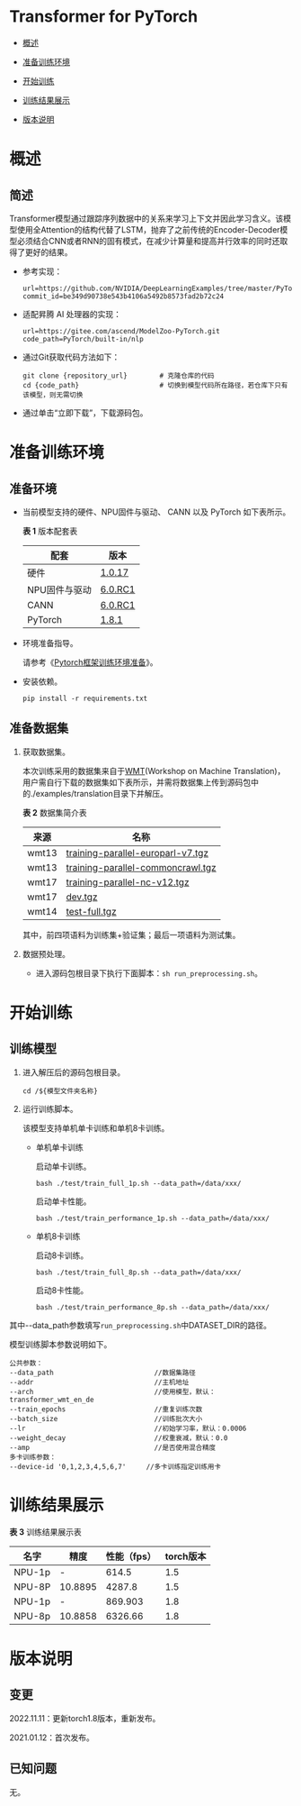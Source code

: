 # Transformer for PyTorch

- [概述](概述.md)

- [准备训练环境](准备训练环境.md)

- [开始训练](开始训练.md)

- [训练结果展示](训练结果展示.md)

- [版本说明](版本说明.md)

  

# 概述

## 简述

Transformer模型通过跟踪序列数据中的关系来学习上下文并因此学习含义。该模型使用全Attention的结构代替了LSTM，抛弃了之前传统的Encoder-Decoder模型必须结合CNN或者RNN的固有模式，在减少计算量和提高并行效率的同时还取得了更好的结果。

- 参考实现：

  ```
  url=https://github.com/NVIDIA/DeepLearningExamples/tree/master/PyTorch/Translation/Transformer
  commit_id=be349d90738e543b4106a5492b8573fad2b72c24
  ```


- 适配昇腾 AI 处理器的实现：

  ```
  url=https://gitee.com/ascend/ModelZoo-PyTorch.git
  code_path=PyTorch/built-in/nlp
  ```

- 通过Git获取代码方法如下：

  ```
  git clone {repository_url}        # 克隆仓库的代码
  cd {code_path}                    # 切换到模型代码所在路径，若仓库下只有该模型，则无需切换
  ```

- 通过单击“立即下载”，下载源码包。

  

# 准备训练环境

## 准备环境

- 当前模型支持的硬件、NPU固件与驱动、 CANN 以及 PyTorch 如下表所示。

  **表 1**  版本配套表

  | 配套          | 版本                                                         |
  | ------------- | ------------------------------------------------------------ |
  | 硬件          | [1.0.17](https://www.hiascend.com/hardware/firmware-drivers?tag=commercial) |
  | NPU固件与驱动 | [6.0.RC1](https://www.hiascend.com/hardware/firmware-drivers?tag=commercial) |
  | CANN          | [6.0.RC1](https://www.hiascend.com/software/cann/commercial?version=6.0.RC1) |
  | PyTorch       | [1.8.1](https://gitee.com/ascend/pytorch/tree/master/)       |


- 环境准备指导。

  请参考《[Pytorch框架训练环境准备](https://www.hiascend.com/document/detail/zh/ModelZoo/pytorchframework/ptes)》。

- 安装依赖。

  ```
  pip install -r requirements.txt
  ```

## 准备数据集

1. 获取数据集。

    本次训练采用的数据集来自于[WMT](https://www.statmt.org/wmt17/)(Workshop on Machine Translation)，用户需自行下载的数据集如下表所示，并需将数据集上传到源码包中的./examples/translation目录下并解压。

    **表 2**  数据集简介表

   | 来源  | 名称                                                         |
   | ----- | ------------------------------------------------------------ |
   | wmt13 | [training-parallel-europarl-v7.tgz](http://statmt.org/wmt13/training-parallel-europarl-v7.tgz) |
   | wmt13 | [training-parallel-commoncrawl.tgz](http://statmt.org/wmt13/training-parallel-commoncrawl.tgz) |
   | wmt17 | [training-parallel-nc-v12.tgz](http://data.statmt.org/wmt17/translation-task/training-parallel-nc-v12.tgz) |
   | wmt17 | [dev.tgz](http://data.statmt.org/wmt17/translation-task/dev.tgz) |
   | wmt14 | [test-full.tgz](http://statmt.org/wmt14/test-full.tgz)       |

   其中，前四项语料为训练集+验证集；最后一项语料为测试集。


2. 数据预处理。
   - 进入源码包根目录下执行下面脚本：`sh run_preprocessing.sh`。 
   
     
   

# 开始训练

## 训练模型

1. 进入解压后的源码包根目录。

   ```
   cd /${模型文件夹名称}
   ```

2. 运行训练脚本。

   该模型支持单机单卡训练和单机8卡训练。

   - 单机单卡训练

     启动单卡训练。
   
     ```
     bash ./test/train_full_1p.sh --data_path=/data/xxx/
     ```

     启动单卡性能。
   
     ```
     bash ./test/train_performance_1p.sh --data_path=/data/xxx/
     ```
   
   - 单机8卡训练
   
     启动8卡训练。
   
      ```
      bash ./test/train_full_8p.sh --data_path=/data/xxx/
      ```
     
     启动8卡性能。
     
     ```
     bash ./test/train_performance_8p.sh --data_path=/data/xxx/
     ```
   

其中--data\_path参数填写`run_preprocessing.sh`中DATASET_DIR的路径。

模型训练脚本参数说明如下。
```
公共参数：
--data_path                         //数据集路径
--addr                              //主机地址
--arch                              //使用模型，默认：transformer_wmt_en_de    
--train_epochs                      //重复训练次数
--batch_size                        //训练批次大小
--lr                                //初始学习率，默认：0.0006
--weight_decay                      //权重衰减，默认：0.0
--amp                               //是否使用混合精度
多卡训练参数：
--device-id '0,1,2,3,4,5,6,7'     //多卡训练指定训练用卡   
```


# 训练结果展示

**表 3**  训练结果展示表

| 名字   | 精度    | 性能（fps） | torch版本 |
| ------ | ------- | ----------- | --------- |
| NPU-1p | -       | 614.5       | 1.5       |
| NPU-8P | 10.8895 | 4287.8      | 1.5       |
| NPU-1p | -       | 869.903     | 1.8       |
| NPU-8p | 10.8858 | 6326.66     | 1.8       |



# 版本说明

## 变更

2022.11.11：更新torch1.8版本，重新发布。

2021.01.12：首次发布。

## 已知问题

无。